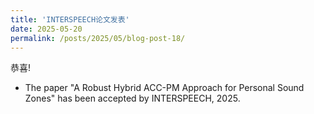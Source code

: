 ```yaml
---
title: 'INTERSPEECH论文发表'
date: 2025-05-20
permalink: /posts/2025/05/blog-post-18/
---
```



恭喜!
- The paper "A Robust Hybrid ACC-PM Approach for Personal Sound Zones" has been accepted by INTERSPEECH, 2025. 
